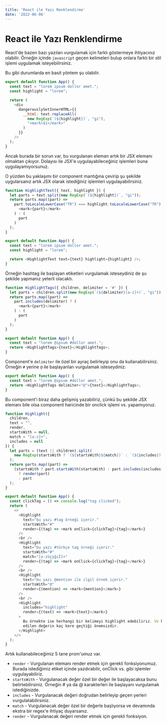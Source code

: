 ```yaml
---
title: 'React ile Yazı Renklendirme'
date: '2022-06-06'
---
```


# React ile Yazı Renklendirme

React'de bazen bazı yazıları vurgulamak için farklı göstermeye ihtiyacınız olabilir. Örneğin içinde `javascript` geçen kelimeleri bulup onlara farklı bir stil işlemi uygulamak isteyebilirsiniz.

Bu gibi durumlarda en basit yöntem şu olabilir.

```js
export default function App() {
  const text = "lorem ipsum dollor amet.";
  const highlight = "lorem";

  return (
    <div
      dangerouslySetInnerHTML={{
        __html: text.replaceAll(
          new RegExp(`(${highlight})`, "gi"),
          "<mark>$1</mark>"
        )
      }}
    />
  );
}
```

Ancak burada bir sorun var, bu vurgulanan eleman artık bir JSX elemanı olmaktan çıkıyor. Dolayısı ile JSX'e uygulayabileceğiniz işlemleri buna uygulayamıyorsunuz.

O yüzden bu yaklaşımı bir component mantığına çevirip şu şekilde uygularsanız artık JSX olarak istediğiniz işlemleri uygulayabilirsiniz.

```js
function HighlightText({ text, highlight }) {
  let parts = text.split(new RegExp(`(${highlight})`, "gi"));
  return parts.map((part) =>
    part.toLocaleLowerCase("TR") === highlight.toLocaleLowerCase("TR") ? (
      <mark>{part}</mark>
    ) : (
      part
    )
  );
}

export default function App() {
  const text = "lorem ipsum dollor amet.";
  const highlight = "lorem";

  return <HighlightText text={text} highlight={highlight} />;
}
```

Örneğin hashtag ile başlayan etiketleri vurgulamak isteseydiniz de şu şekilde yapmanız yeterli olacaktı.

```js
function HighlightTags({ children, delimiter = '#' }) {
  let parts = children.split(new RegExp(`(${delimiter}[a-z]+)`, "gi"));
  return parts.map((part) =>
    part.includes(delimiter) ? (
      <mark>{part}</mark>
    ) : (
      part
    )
  );
}

export default function App() {
  const text = "lorem @ipsum #dollor amet.";
  return <HighlightTags>{text}</HighlightTags>;
}
```

Component'e `delimiter` ile özel bir ayraç belirleyip onu da kullanabilirsiniz. Örneğin `#` yerine `@` ile başlayanları vurgulamak isteseydiniz:

```js
export default function App() {
  const text = "lorem @ipsum #dollor amet.";
  return <HighlightTags delimiter="@">{text}</HighlightTags>;
}
```

Bu component'i biraz daha gelişmiş yazabiliriz, çünkü bu şekilde JSX elemanı bile olsa component haricinde bir onclick işlemi vs. yapamıyoruz.

```js
function Highlight({
  children,
  text = "",
  render,
  startsWith = null,
  match = "[a-z]+",
  includes = null
}) {
  let parts = (text || children).split(
    new RegExp(startsWith ? `(${startsWith}${match})` : `(${includes})`, "gi")
  );
  return parts.map((part) =>
    (startsWith ? part.startsWith(startsWith) : part.includes(includes))
      ? render(part)
      : part
  );
}

export default function App() {
  const clickTag = () => console.log("tag clicked");
  return (
    <>
      <Highlight
        text="bu yazı #tag örneği içerir."
        startsWith="#"
        render={(tag) => <mark onClick={clickTag}>{tag}</mark>}
      />
      <br />
      <Highlight
        text="bu yazı #türkçe tag örneği içerir."
        startsWith="#"
        match="[a-züçşğıİ]+"
        render={(tag) => <mark onClick={clickTag}>{tag}</mark>}
      />
      <br />
      <Highlight
        text="bu yazı @mention ile ilgil örnek içerir."
        startsWith="@"
        render={(mention) => <mark>{mention}</mark>}
      />
      <br />
      <Highlight
        includes="highlight"
        render={(text) => <mark>{text}</mark>}
      >
        Bu örnekte ise herhangi bir kelimeyi highlight edebiliriz. Ve highlight
        edilen değerin kaç kere geçtiği önemsizdir.
      </Highlight>
    </>
  );
}
```

Artık kullanabileceğimiz 5 tane prom'umuz var.

- `render` - Vurgulanan elemanı render etmek için gerekli fonksiyonumuz. Burada istediğimiz etiket içinde yazdırabilir, onClick vs. gibi işlemler uygulayabiliriz.
- `startsWith` - Vurgulanacak değer özel bir değer ile başlayacaksa bunu belirtebilirsiniz. Örneğin # ya da @ karakterleri ile başlayanı vurgulamak istediğinizde.
- `includes` - Vurgulanacak değeri doğrudan belirleyip geçen yerleri vurgulatabilirsiniz.
- `match` - Vurgulanacak değer özel bir değerle başlıyorsa ve devamında ekstra bir regex'e ihtiyaç duyarsanız.
- `render` - Vurgulanacak değeri render etmek için gerekli fonksiyon.

